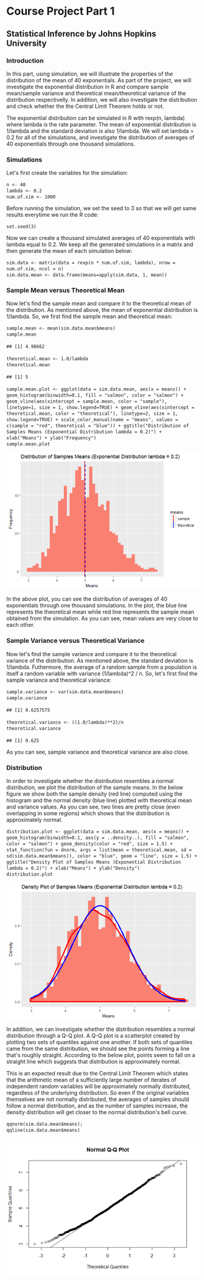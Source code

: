 Course Project Part 1
=====================

Statistical Inference by Johns Hopkins University
-------------------------------------------------

### Introduction

In this part, using simulation, we will illustrate the properties of the
distribution of the mean of 40 exponentials. As part of the project, we
will investigate the exponential distribution in R and compare sample
mean/sample variance and theoretical mean/theoretical variance of the
distribution respectivelly. In addition, we will also investigate the
distribution and check whether the the Central Limit Theorem holds or
not.

The exponential distribution can be simulated in R with rexp(n, lambda)
where lambda is the rate parameter. The mean of exponential distribution
is 1/lambda and the standard deviation is also 1/lambda. We will set
lambda = 0.2 for all of the simulations, and investigate the
distribution of averages of 40 exponentials through one thousand
simulations.

### Simulations

Let's first create the variables for the simulation:

    n <- 40
    lambda <- 0.2
    num.of.sim <- 1000

Before running the simulation, we set the seed to 3 so that we will get
same results everytime we run the R code:

    set.seed(3)

Now we can create a thousand simulated averages of 40 exponentials with
lambda equal to 0.2. We keep all the generated simulations in a matrix
and then generate the mean of each simulation below:

    sim.data <- matrix(data = rexp(n * num.of.sim, lambda), nrow = num.of.sim, ncol = n)
    sim.data.mean <- data.frame(means=apply(sim.data, 1, mean))

### Sample Mean versus Theoretical Mean

Now let's find the sample mean and compare it to the theoretical mean of
the distribution. As mentioned above, the mean of exponential
distribution is 1/lambda. So, we first find the sample mean and
theoretical mean:

    sample.mean <- mean(sim.data.mean$means)
    sample.mean

    ## [1] 4.98662

    theoretical.mean <- 1.0/lambda
    theoretical.mean

    ## [1] 5

    sample.mean.plot <- ggplot(data = sim.data.mean, aes(x = means)) + geom_histogram(binwidth=0.1, fill = "salmon", color = "salmon") + geom_vline(aes(xintercept = sample.mean, color = "sample"), linetype=1, size = 1, show.legend=TRUE) + geom_vline(aes(xintercept = theoretical.mean, color = "theoretical"), linetype=2, size = 1, show.legend=TRUE) + scale_color_manual(name = "means", values = c(sample = "red", theoretical = "blue")) + ggtitle("Distribution of Samples Means (Exponential Distribution lambda = 0.2)") + xlab("Means") + ylab("Frequency")
    sample.mean.plot 

![](sample.mean.plot-1.png)

In the above plot, you can see the distribution of averages of 40
exponentials through one thousand simulations. In the plot, the blue
line represents the theoretical mean while red line represents the
sample mean obtained from the simulation. As you can see, mean values
are very close to each other.

### Sample Variance versus Theoretical Variance

Now let's find the sample variance and compare it to the theoretical
variance of the distribution. As mentioned above, the standard deviation
is 1/lambda. Futhermore, the average of a random sample from a
population is itself a random variable with variance (1/lambda)^2 / n.
So, let's first find the sample variance and theoretical variance:

    sample.variance <- var(sim.data.mean$means)
    sample.variance

    ## [1] 0.6257575

    theoretical.variance <- ((1.0/lambda)**2)/n
    theoretical.variance

    ## [1] 0.625

As you can see, sample variance and theoretical variance are also close.

### Distribution

In order to investigate whether the distribution resembles a normal
distribution, we plot the distribution of the sample means. In the below
figure we show both the sample density (red line) computed using the
histogram and the normal density (blue line) plotted with theoretical
mean and variance values. As you can see, two lines are pretty close
(even overlapping in some regions) which shows that the distribution is
approximately normal.

    distribution.plot <- ggplot(data = sim.data.mean, aes(x = means)) + geom_histogram(binwidth=0.1, aes(y = ..density..), fill = "salmon", color = "salmon") + geom_density(color = "red", size = 1.5) + stat_function(fun = dnorm, args = list(mean = theoretical.mean, sd = sd(sim.data.mean$means)), color = "blue", geom = "line", size = 1.5) + ggtitle("Density Plot of Samples Means (Exponential Distribution lambda = 0.2)") + xlab("Means") + ylab("Density")
    distribution.plot 

![](distribution.plot-1.png)

In addition, we can investigate whether the distribution resembles a
normal distribution through a Q-Q plot. A Q-Q plot is a scatterplot
created by plotting two sets of quantiles against one another. If both
sets of quantiles came from the same distribution, we should see the
points forming a line that's roughly straight. According to the below
plot, points seem to fall on a straight line which suggests that
distribution is approximately normal.

This is an expected result due to the Central Limit Theorem which states
that the arithmetic mean of a sufficiently large number of iterates of
independent random variables will be approximately normally distributed,
regardless of the underlying distribution. So even if the original
variables themselves are not normally distributed, the averages of
samples should follow a normal distribution, and as the number of
samples increase, the density distribution will get closer to the normal
distribution's bell curve.

    qqnorm(sim.data.mean$means);
    qqline(sim.data.mean$means)

![](qq.plot-1.png)
